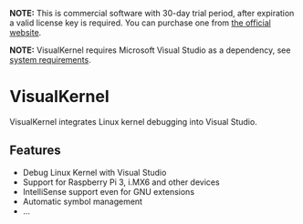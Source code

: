 **NOTE:** This is commercial software with 30-day trial period, after expiration a valid license key is required. You can purchase one from [the official website](https://sysprogs.com/VisualKernel).

**NOTE:** VisualKernel requires Microsoft Visual Studio as a dependency, see [system requirements](https://sysprogs.com/VisualKernel/download).

# VisualKernel
VisualKernel integrates Linux kernel debugging into Visual Studio.
## Features
* Debug Linux Kernel with Visual Studio
* Support for Raspberry Pi 3, i.MX6 and other devices
* IntelliSense support even for GNU extensions
* Automatic symbol management
* ...